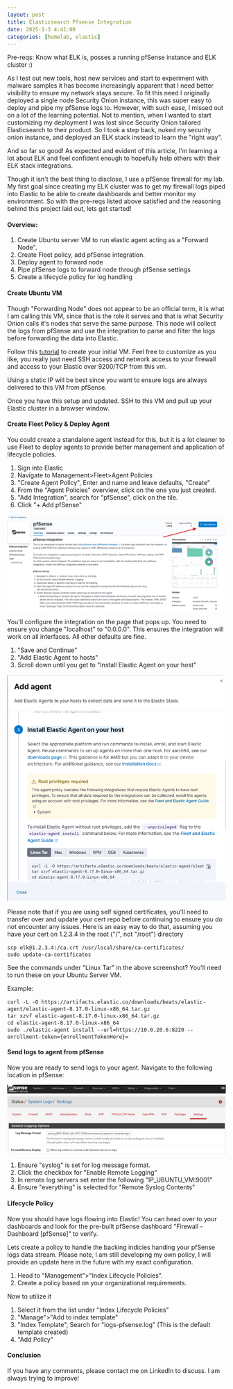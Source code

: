 ```yaml
---
layout: post
title: Elasticsearch Pfsense Integration
date: 2025-1-3 4:41:00
categories: [homelab, elastic]
---
```



Pre-reqs: Know what ELK is, posses a running pfSense instance and ELK cluster :)

 As I test out new tools, host new services and start to experiment with malware samples it has become increasingly apparent that I need better visibility to ensure my network stays secure. To fit this need I originally deployed a single node Security Onion instance, this was super easy to deploy and pipe my pfSense logs to. However, with such ease, I missed out on a lot of the learning potential. Not to mention, when I wanted to start customizing my deployment I was lost since Security Onion tailored Elasticsearch to their product. So I took a step back, nuked my security onion instance, and deployed an ELK stack instead to learn the "right way".

 And so far so good! As expected and evident of this article, I'm learning a lot about ELK and feel confident enough to hopefully help others with their ELK stack integrations.

 Though it isn't the best thing to disclose, I use a pfSense firewall for my lab. My first goal since creating my ELK cluster was to get my firewall logs piped into Elastic to be able to create dashboards and better monitor my environment. So with the pre-reqs listed above satisfied and the reasoning behind this project laid out, lets get started!

#### Overview:

1. Create Ubuntu server VM to run elastic agent acting as a "Forward Node".
2. Create Fleet policy, add pfSense integration.
3. Deploy agent to forward node
4. Pipe pfSense logs to forward node through pfSense settings
5. Create a lifecycle policy for log handling

#### Create Ubuntu VM

 Though "Forwarding Node" does not appear to be an official term, it is what I am calling this VM, since that is the role it serves and that is what Security Onion calls it's nodes that serve the same purpose. This node will collect the logs from pfSense and use the integration to parse and filter the logs before forwarding the data into Elastic.

 Follow this [tutorial](https://www.digitalocean.com/community/tutorials/initial-server-setup-with-ubuntu) to create your initial VM. Feel free to customize as you like, you really just need SSH access and network access to your firewall and access to your Elastic over 9200/TCP from this vm.

 Using a static IP will be best since you want to ensure logs are always delivered to this VM from pfSense.

 Once you have this setup and updated. SSH to this VM and pull up your Elastic cluster in a browser window.

#### Create Fleet Policy &amp; Deploy Agent

 You could create a standalone agent instead for this, but it is a lot cleaner to use Fleet to deploy agents to provide better management and application of lifecycle policies.

1. Sign into Elastic
2. Navigate to Management&gt;Fleet&gt;Agent Policies
3. "Create Agent Policy", Enter and name and leave defaults, "Create"
4. From the "Agent Policies" overview, click on the one you just created.
5. "Add Integration", search for "pfSense", click on the tile.
6. Click "+ Add pfSense"

![integration.png](/assets/integration.png)

You'll configure the integration on the page that pops up. You need to ensure you change "localhost" to "0.0.0.0". This ensures the integration will work on all interfaces. All other defaults are fine.

1. "Save and Continue"
2. "Add Elastic Agent to hosts"
3. Scroll down until you get to "Install Elastic Agent on your host"

![agent.png](/assets/agent.png)

Please note that if you are using self signed certificates, you'll need to transfer over and update your cert repo before continuing to ensure you do not encounter any issues. Here is an easy way to do that, assuming you have your cert on 1.2.3.4 in the root ("/", not "/root") directory

```
scp elk@1.2.3.4:/ca.crt /usr/local/share/ca-certificates/
sudo update-ca-certificates
```

See the commands under "Linux Tar" in the above screenshot? You'll need to run these on your Ubuntu Server VM.

Example:

```
curl -L -O https://artifacts.elastic.co/downloads/beats/elastic-agent/elastic-agent-8.17.0-linux-x86_64.tar.gz 
tar xzvf elastic-agent-8.17.0-linux-x86_64.tar.gz
cd elastic-agent-8.17.0-linux-x86_64
sudo ./elastic-agent install --url=https://10.0.20.6:8220 --enrollment-token={enrollmentTokenHere}=
```

#### Send logs to agent from pfSense

 Now you are ready to send logs to your agent. Navigate to the following location in pfSense:

![pfsense.png](/assets/pfsense.png)

1. Ensure "syslog" is set for log message format.
2. Click the checkbox for "Enable Remote Logging"
3. In remote log servers set enter the following "IP\_UBUNTU\_VM:9001"
4. Ensure "everything" is selected for "Remote Syslog Contents"

#### Lifecycle Policy

 Now you should have logs flowing into Elastic! You can head over to your dashboards and look for the pre-built pfSense dashboard "Firewall - Dashboard \[pfSense\]" to verify.

 Lets create a policy to handle the backing indicies handing your pfSense logs data stream. Please note, I am still developing my own policy, I will provide an update here in the future with my exact configuration.

1. Head to "Management"&gt;"Index Lifecycle Policies".
2. Create a policy based on your organizational requirements.

 Now to utilize it

1. Select it from the list under "Index Lifecycle Policies"
2. "Manage"&gt;"Add to index template"
3. "Index Template", Search for "logs-pfsense.log" (This is the default template created)
4. "Add Policy"

#### Conclusion

 If you have any comments, please contact me on LinkedIn to discuss. I am always trying to improve!

